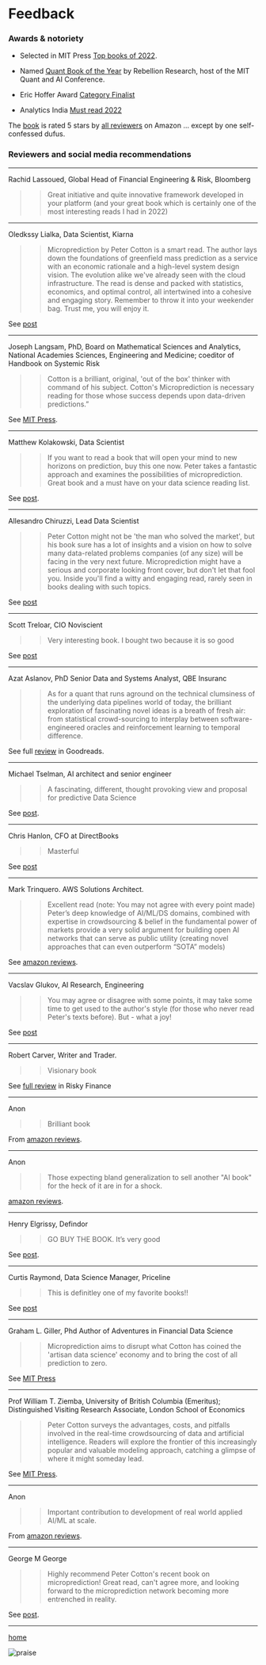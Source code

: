 # Feedback


### Awards & notoriety

* Selected in MIT Press [Top books of 2022](https://www.linkedin.com/posts/petercotton_the-best-of-2022-activity-7023032692648603648-PE-8?utm_source=share&utm_medium=member_desktop). 

* Named [Quant Book of the Year](https://www.einnews.com/pr_news/607159555/microprediction-named-quant-book-of-the-year-by-rebellion-research) by Rebellion Research, host of the MIT Quant and AI Conference. 

* Eric Hoffer Award [Category Finalist](https://www.hofferaward.com/Eric-Hoffer-Award-category-finalists.html#.ZFwA7ezMK87)

* Analytics India [Must read 2022](https://analyticsindiamag.com/must-read-ai-books-released-in-2022/)

The [book](https://mitpress.mit.edu/9780262047326/microprediction/) is rated 5 stars by [all reviewers](https://www.amazon.com/Microprediction-Building-Open-AI-Network/dp/0262047322#customerReviews) on Amazon ... except by one self-confessed dufus. 


### Reviewers and social media recommendations

---

Rachid Lassoued, Global Head of Financial Engineering & Risk, Bloomberg

>> Great initiative and quite innovative framework developed in your platform (and your great book which is certainly one of the most interesting reads I had in 2022)


---

Oledkssy Lialka, Data Scientist, Kiarna

>> Microprediction by Peter Cotton is a smart read. The author lays down the foundations of greenfield mass prediction as a service with an economic rationale and a high-level system design vision. The evolution alike we've already seen with the cloud infrastructure. The read is dense and packed with statistics, economics, and optimal control, all intertwined into a cohesive and engaging story. Remember to throw it into your weekender bag. Trust me, you will enjoy it.

See [post](https://www.linkedin.com/posts/olekssy_statistics-microprediction-datascience-activity-7026861568554328064-G7Es?utm_source=share&utm_medium=member_desktop)


---

Joseph Langsam, PhD,
Board on Mathematical Sciences and Analytics, National Academies Sciences, Engineering and Medicine; coeditor of Handbook on Systemic Risk

>>Cotton is a brilliant, original, 'out of the box' thinker with command of his subject. Cotton's Microprediction is necessary reading for those whose success depends upon data-driven predictions.”

See [MIT Press](https://mitpress.mit.edu/9780262047326/microprediction/). 

---

Matthew Kolakowski, Data Scientist

>> If you want to read a book that will open your mind to new horizons on prediction, buy this one now. Peter takes a fantastic approach and examines the possibilities of microprediction. Great book and a must have on your data science reading list.

See [post](https://www.linkedin.com/posts/outcastdatascientist_datascience-technolgy-programming-activity-6999115308145750016-eSP8?utm_source=share&utm_medium=member_desktop).

---

Allesandro Chiruzzi, Lead Data Scientist

>> Peter Cotton might not be 'the man who solved the market', but his book sure has a lot of insights and a vision on how to solve many data-related problems companies (of any size) will be facing in the very next future. Microprediction might have a serious and corporate looking front cover, but don't let that fool you. Inside you'll find a witty and engaging read, rarely seen in books dealing with such topics.

See [post](https://www.linkedin.com/posts/alechrz_microprediction-activity-7024768364598198272-26LG?utm_source=share&utm_medium=member_desktop)

___

Scott Treloar, CIO Noviscient

>> Very interesting book. I bought two because it is so good

See [post](https://www.linkedin.com/feed/update/urn:li:activity:7011135628733988864?commentUrn=urn%3Ali%3Acomment%3A%28activity%3A7011135628733988864%2C7011173109986729984%29&dashCommentUrn=urn%3Ali%3Afsd_comment%3A%287011173109986729984%2Curn%3Ali%3Aactivity%3A7011135628733988864%29)

---

Azat Aslanov, PhD 
Senior Data and Systems Analyst, QBE Insuranc

>> As for a quant that runs aground on the technical clumsiness of the underlying data pipelines world of today, the brilliant exploration of fascinating novel ideas is a breath of fresh air: from statistical crowd-sourcing to interplay between software-engineered oracles and reinforcement learning to temporal difference.

See full [review](https://www.goodreads.com/book/show/60323335-microprediction) in Goodreads.

---

Michael Tselman, AI architect and senior engineer 

>> A fascinating, different, thought provoking view and proposal for predictive Data Science

See [post](https://www.linkedin.com/posts/michaeltselman_peter-cotton-is-my-companion-for-todays-activity-7010953216074936321-eq3b?utm_source=share&utm_medium=member_desktop). 

---

Chris Hanlon, CFO at DirectBooks

>> Masterful 

See [post](https://www.linkedin.com/posts/chrishanlon41_thanks-and-congrats-to-peter-cotton-for-this-activity-7006063342142242817-44Dy?utm_source=share&utm_medium=member_desktop)

---

Mark Trinquero. AWS Solutions Architect.

>> Excellent read (note: You may not agree with every point made) Peter’s deep knowledge of AI/ML/DS domains, combined with expertise in crowdsourcing & belief in the fundamental power of markets provide a very solid argument for building open AI networks that can serve as public utility (creating novel approaches that can even outperform “SOTA” models)

See [amazon reviews](https://www.amazon.com/product-reviews/0262047322/ref=cm_cr_arp_d_show_all?ie=UTF8&reviewerType=all_reviews&pageNumber=1#reviews-filter-bar).

---

Vacslav Glukov, AI Research, Engineering

>> You may agree or disagree with some points, it may take some time to get used to the author's style (for those who never read Peter's texts before). But - what a joy!

See [post](https://www.linkedin.com/posts/vacslav-glukhov_microprediction-building-an-open-ai-network-activity-6996051627493199872-gz0s?utm_source=share&utm_medium=member_desktop)

---

Robert Carver, Writer and Trader. 

>> Visionary book

See [full review](https://riskyfinance.com/2022/09/22/microprediction-building-an-open-ai-network/) in Risky Finance

---

Anon

>> Brilliant book

From [amazon reviews](https://www.amazon.com/product-reviews/0262047322/ref=cm_cr_arp_d_show_all?ie=UTF8&reviewerType=all_reviews&pageNumber=1#reviews-filter-bar). 

---

Anon

>> Those expecting bland generalization to sell another "AI book" for the heck of it are in for a shock.

[amazon reviews](https://www.amazon.com/product-reviews/0262047322/ref=cm_cr_arp_d_show_all?ie=UTF8&reviewerType=all_reviews&pageNumber=1#reviews-filter-bar). 

----

Henry Elgrissy, Defindor

>> GO BUY THE BOOK. It’s very good

See [post](https://www.linkedin.com/posts/petercotton_microprediction-building-an-open-ai-network-activity-7009337240870862848-J1jN?utm_source=share&utm_medium=member_desktop).

___ 

Curtis Raymond, Data Science Manager, Priceline

>> This is definitley one of my favorite books!!

See [post](https://www.linkedin.com/feed/update/urn:li:activity:7010953216074936321?commentUrn=urn%3Ali%3Acomment%3A%28activity%3A7010953216074936321%2C7011323407220826112%29&dashCommentUrn=urn%3Ali%3Afsd_comment%3A%287011323407220826112%2Curn%3Ali%3Aactivity%3A7010953216074936321%29)

---

Graham L. Giller, Phd
Author of Adventures in Financial Data Science

>>Microprediction aims to disrupt what Cotton has coined the 'artisan data science' economy and to bring the cost of all prediction to zero.

See [MIT Press](https://mitpress.mit.edu/9780262047326/microprediction/)

---

Prof William T. Ziemba, 
University of British Columbia (Emeritus); 
Distinguished Visiting Research Associate, London School of Economics

>>Peter Cotton surveys the advantages, costs, and pitfalls involved in the real-time crowdsourcing of data and artificial intelligence. Readers will explore the frontier of this increasingly popular and valuable modeling approach, catching a glimpse of where it might someday lead.

See [MIT Press](https://mitpress.mit.edu/9780262047326/microprediction/).


---

Anon

>> Important contribution to development of real world applied AI/ML at scale.

From [amazon reviews](https://www.amazon.com/product-reviews/0262047322/ref=cm_cr_arp_d_show_all?ie=UTF8&reviewerType=all_reviews&pageNumber=1#reviews-filter-bar). 


--- 

George M George

>> Highly recommend Peter Cotton's recent book on microprediction! Great read, can't agree more, and looking forward to the microprediction network becoming more entrenched in reality.

See [post](https://www.linkedin.com/posts/georg-m-goerg_chatgpt-timeseries-chatgpt-activity-7006471903070560256-vhtF?utm_source=share&utm_medium=member_desktop).

---




[home](https://microprediction.github.io/building_an_open_ai_network/)



![praise](/building_an_open_ai_network/assets/images/praise_and_criticism.png)


